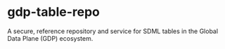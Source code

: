 # gdp-table-repo
A secure, reference repository and service for SDML tables in the Global Data Plane (GDP) ecosystem.
